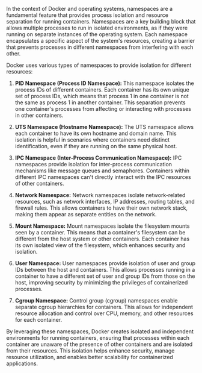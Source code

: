 In the context of Docker and operating systems, namespaces are a fundamental feature that provides process isolation and resource separation for running containers. Namespaces are a key building block that allows multiple processes to run in isolated environments, as if they were running on separate instances of the operating system. Each namespace encapsulates a specific aspect of the system's resources, creating a barrier that prevents processes in different namespaces from interfering with each other.

Docker uses various types of namespaces to provide isolation for different resources:

1. **PID Namespace (Process ID Namespace):**
   This namespace isolates the process IDs of different containers. Each container has its own unique set of process IDs, which means that process 1 in one container is not the same as process 1 in another container. This separation prevents one container's processes from affecting or interacting with processes in other containers.

2. **UTS Namespace (Hostname Namespace):**
   The UTS namespace allows each container to have its own hostname and domain name. This isolation is helpful in scenarios where containers need distinct identification, even if they are running on the same physical host.

3. **IPC Namespace (Inter-Process Communication Namespace):**
   IPC namespaces provide isolation for inter-process communication mechanisms like message queues and semaphores. Containers within different IPC namespaces can't directly interact with the IPC resources of other containers.

4. **Network Namespace:**
   Network namespaces isolate network-related resources, such as network interfaces, IP addresses, routing tables, and firewall rules. This allows containers to have their own network stack, making them appear as separate entities on the network.

5. **Mount Namespace:**
   Mount namespaces isolate the filesystem mounts seen by a container. This means that a container's filesystem can be different from the host system or other containers. Each container has its own isolated view of the filesystem, which enhances security and isolation.

6. **User Namespace:**
   User namespaces provide isolation of user and group IDs between the host and containers. This allows processes running in a container to have a different set of user and group IDs from those on the host, improving security by minimizing the privileges of containerized processes.

7. **Cgroup Namespace:**
   Control group (cgroup) namespaces enable separate cgroup hierarchies for containers. This allows for independent resource allocation and control over CPU, memory, and other resources for each container.

By leveraging these namespaces, Docker creates isolated and independent environments for running containers, ensuring that processes within each container are unaware of the presence of other containers and are isolated from their resources. This isolation helps enhance security, manage resource utilization, and enables better scalability for containerized applications.